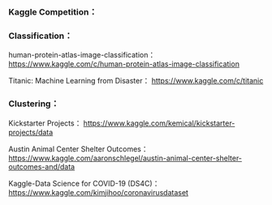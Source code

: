
### Kaggle Competition：
### Classification：
human-protein-atlas-image-classification：
https://www.kaggle.com/c/human-protein-atlas-image-classification

Titanic: Machine Learning from Disaster：
https://www.kaggle.com/c/titanic

### Clustering：
Kickstarter Projects：
https://www.kaggle.com/kemical/kickstarter-projects/data

Austin Animal Center Shelter Outcomes：
https://www.kaggle.com/aaronschlegel/austin-animal-center-shelter-outcomes-and/data

Kaggle-Data Science for COVID-19 (DS4C)：
https://www.kaggle.com/kimjihoo/coronavirusdataset